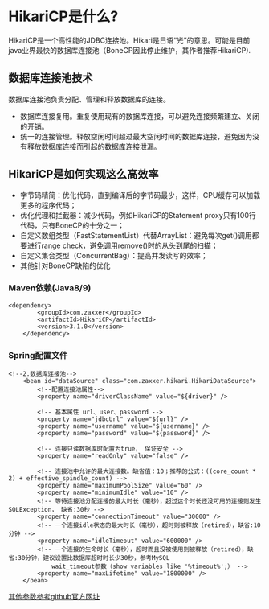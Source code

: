 # HikariCP是什么?

HikariCP是一个高性能的JDBC连接池。Hikari是日语“光”的意思。可能是目前java业界最快的数据库连接池（BoneCP因此停止维护，其作者推荐HikariCP).

## 数据库连接池技术

数据库连接池负责分配、管理和释放数据库的连接。

* 数据库连接复用。重复使用现有的数据库连接，可以避免连接频繁建立、关闭的开销。
* 统一的连接管理。释放空闲时间超过最大空闲时间的数据库连接，避免因为没有释放数据库连接而引起的数据库连接泄漏。

## HikariCP是如何实现这么高效率

* 字节码精简：优化代码，直到编译后的字节码最少，这样，CPU缓存可以加载更多的程序代码；
* 优化代理和拦截器：减少代码，例如HikariCP的Statement proxy只有100行代码，只有BoneCP的十分之一；
* 自定义数组类型（FastStatementList）代替ArrayList：避免每次get()调用都要进行range check，避免调用remove()时的从头到尾的扫描；
* 自定义集合类型（ConcurrentBag）：提高并发读写的效率；
* 其他针对BoneCP缺陷的优化

### Maven依赖(Java8/9)
```
<dependency>
        <groupId>com.zaxxer</groupId>
        <artifactId>HikariCP</artifactId>
        <version>3.1.0</version>
    </dependency>
```

### Spring配置文件
```
<!--2.数据库连接池-->
    <bean id="dataSource" class="com.zaxxer.hikari.HikariDataSource">
        <!--配置连接池属性-->
        <property name="driverClassName" value="${driver}" />

        <!-- 基本属性 url、user、password -->
        <property name="jdbcUrl" value="${url}" />
        <property name="username" value="${username}" />
        <property name="password" value="${password}" />

        <!-- 连接只读数据库时配置为true， 保证安全 -->
        <property name="readOnly" value="false" />

        <!-- 连接池中允许的最大连接数。缺省值：10；推荐的公式：((core_count * 2) + effective_spindle_count) -->
        <property name="maximumPoolSize" value="60" />
        <property name="minimumIdle" value="10" />
        <!-- 等待连接池分配连接的最大时长（毫秒），超过这个时长还没可用的连接则发生SQLException， 缺省:30秒 -->
        <property name="connectionTimeout" value="30000" />
        <!-- 一个连接idle状态的最大时长（毫秒），超时则被释放（retired），缺省:10分钟 -->
        <property name="idleTimeout" value="600000" />
        <!-- 一个连接的生命时长（毫秒），超时而且没被使用则被释放（retired），缺省:30分钟，建议设置比数据库超时时长少30秒，参考MySQL
            wait_timeout参数（show variables like '%timeout%';） -->
        <property name="maxLifetime" value="1800000" />
    </bean>
```

[其他参数参考github官方网址](https://github.com/brettwooldridge/HikariCP)